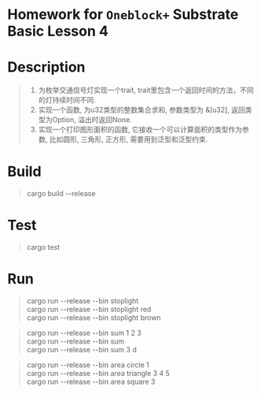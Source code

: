 # Homework for `Oneblock+` Substrate Basic Lesson 4
# Description
> 1. 为枚举交通信号灯实现一个trait, trait里包含一个返回时间的方法，不同的灯持续时间不同.
> 2. 实现一个函数, 为u32类型的整数集合求和, 参数类型为 &[u32], 返回类型为Option<u32>, 溢出时返回None.
> 3. 实现一个打印图形面积的函数, 它接收一个可以计算面积的类型作为参数, 比如圆形, 三角形, 正方形, 需要用到泛型和泛型约束.

# Build
> cargo build --release

# Test
> cargo test

# Run
> cargo run --release --bin stoplight  
> cargo run --release --bin stoplight red  
> cargo run --release --bin stoplight brown

> cargo run --release --bin sum 1 2 3  
> cargo run --release --bin sum  
> cargo run --release --bin sum 3 d  

> cargo run --release --bin area circle 1  
> cargo run --release --bin area triangle 3 4 5  
> cargo run --release --bin area square 3